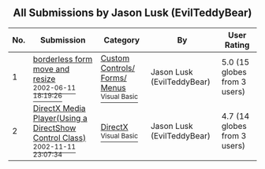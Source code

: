 ﻿<div align="center">

## All Submissions by Jason Lusk \(EvilTeddyBear\)

</div>

No.  | Submission | Category | By   | User Rating
---- | ---------- | -------- | ---- | -----------
1 | [borderless form move and resize<br /><sup>2002-06-11 18:19:26</sup>](https://github.com/Planet-Source-Code/jason-lusk-evilteddybear-borderless-form-move-and-resize__1-35737) | [Custom Controls/ Forms/  Menus<br /><sup>Visual Basic</sup>](../ByCategory/custom-controls-forms-menus__1-4.md) | Jason Lusk \(EvilTeddyBear\) | 5.0 (15 globes from 3 users)
2 | [DirectX Media Player\(Using a DirectShow Control Class\)<br /><sup>2002-11-11 23:07:34</sup>](https://github.com/Planet-Source-Code/jason-lusk-evilteddybear-directx-media-player-using-a-directshow-control-class__1-40638) | [DirectX<br /><sup>Visual Basic</sup>](../ByCategory/directx__1-44.md) | Jason Lusk \(EvilTeddyBear\) | 4.7 (14 globes from 3 users)
